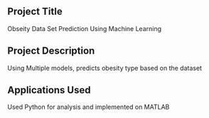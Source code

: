 ## Project Title ##
Obseity Data Set Prediction Using Machine Learning <br/>


## Project Description ##
Using Multiple models, predicts obesity type based on the dataset 


## Applications Used ##

Used Python for analysis and implemented on MATLAB<br/>

